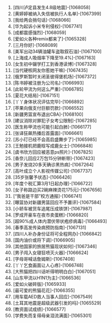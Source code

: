 
1. [四川泸定县发生4.8级地震]-[1068058]
1. [黄婷婷被纳入失信被执行人名单]-[1067399]
1. [我给两会捎句话]-[1068066]
1. [华为起诉小米专利侵权]-[1067741]
1. [成都震感强烈]-[1068059]
1. [爱如火各种remix都来了]-[1065328]
1. [三月你好]-[1068089]
1. [美军出动34辆油罐车盗取叙石油]-[1067100]
1. [上海成人吸烟率下降至19.4%]-[1067163]
1. [女生初中辍学打工到香港读博]-[1067328]
1. [当代硬核网友你惹她干嘛]-[1067435]
1. [俄罗斯暂时关闭圣彼得堡机场]-[1067372]
1. [陈书婷被注册为公司名]-[1066993]
1. [此轮甲流为何这么严重]-[1066785]
1. [夏花大结局]-[1067151]
1. [丫丫身体状况评估完毕]-[1066892]
1. [苹果向俄支付巨额罚款]-[1066552]
1. [新疆男篮宣布退出CBA]-[1068100]
1. [建议消除对罪犯子女考公限制]-[1067285]
1. [医生称甲流也可能引起白肺]-[1066177]
1. [张译狂飙热播后首露面]-[1066661]
1. [苏小玎已经不会高启盛舞步了]-[1065985]
1. [王勉接机把鹿晗写成鹿女士]-[1066848]
1. [虞书欣方回应被恶意ps照片]-[1067825]
1. [香奈儿回应2万包15分钟断带]-[1067423]
1. [男子发烧20多天确诊黑热病]-[1067264]
1. [高叶成立个人影视传媒公司]-[1067737]
1. [35岁张馨予状态]-[1066426]
1. [年度个税汇算3月1日起办理]-[1066722]
1. [女子称路边买2碗麻辣烫花175元]-[1067656]
1. [“我爸是干部”校方通报]-[1066741]
1. [曝篮协对新疆男篮回应不予置评]-[1067584]
1. [小轿车被货车追尾压成铁饼]-[1067987]
1. [罗成开豪车在夜市卖蛋糕]-[1066820]
1. [超90%成人体内潜伏带状疱疹病毒]-[1066493]
1. [春季高发传染病预防指南]-[1067131]
1. [四川人补办身份证将可全程网办]-[1066842]
1. [国内油价或将下调]-[1066905]
1. [其他国家的旅居熊猫现状如何]-[1067346]
1. [男子闯入女寝狂喷灭火器]-[1066624]
1. [字母哥喊话詹姆斯]-[1067408]
1. [丫丫乞食画面让人心疼]-[1066748]
1. [大熊猫把四川话听得明明白白]-[1067051]
1. [山东甲流以H1N1为主]-[1066536]
1. [爱如火破碎版]-[1065933]
1. [最可爱的熊猫花花]-[1066355]
1. [用车载AED救人当事人回应]-[1067549]
1. [土耳其地震是超级武器引发的吗]-[1065529]
1. [教资面试成绩]-[1066577]
1. [学费失而复得母亲泪流满面]-[1065301]